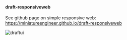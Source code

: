 #### draft-responsiveweb
See github page on simple responsive web: https://miniatureengineer.github.io/draft-responsiveweb

![draftui](https://user-images.githubusercontent.com/48885389/124543859-9e583000-de58-11eb-9887-fb7658186dfb.png)
